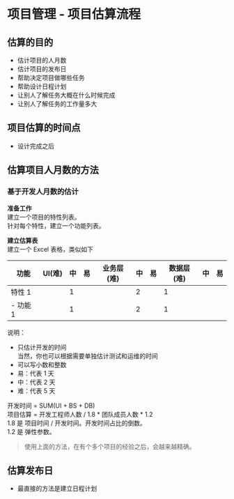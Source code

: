 # 项目管理 - 项目估算流程

## 估算的目的

- 估计项目的人月数
- 估计项目的发布日
- 帮助决定项目做哪些任务
- 帮助设计日程计划
- 让别人了解任务大概在什么时候完成
- 让别人了解任务的工作量多大

## 项目估算的时间点

- 设计完成之后

## 估算项目人月数的方法

### 基于开发人月数的估计

**准备工作**  
建立一个项目的特性列表。  
针对每个特性，建立一个功能列表。

**建立估算表**  
建立一个 Excel 表格，类似如下

| 功能     | UI(难) | 中  | 易  | 业务层(难) | 中  | 易  | 数据层(难) | 中  | 易  |
| -------- | ------ | --- | --- | ---------- | --- | --- | ---------- | --- | --- |
| 特性 1   |        | 1   |     |            | 2   |     | 1          |     |     |
| - 功能 1 |        | 1   |     |            | 2   |     | 1          |     |     |

说明：

- 只估计开发的时间  
  当然，你也可以根据需要单独估计测试和运维的时间
- 可以写小数和整数
- 易：代表 1 天
- 中：代表 2 天
- 难：代表 5 天

开发时间 = SUM(UI + BS + DB)  
项目估算 = 开发工程师人数 \/ 1.8 \* 团队成员人数 \* 1.2  
1.8 是 项目时间 / 开发时间。开发时间占比的倒数。  
1.2 是 弹性参数。

> 使用上面的方法，在有个多个项目的经验之后，会越来越精确。

## 估算发布日

- 最直接的方法是建立日程计划
